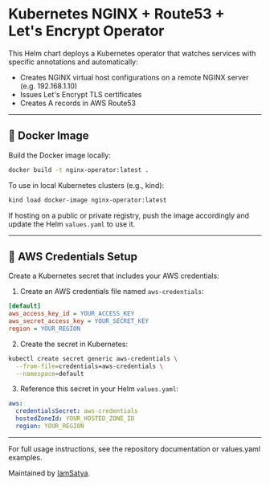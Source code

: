 # Kubernetes NGINX + Route53 + Let's Encrypt Operator

This Helm chart deploys a Kubernetes operator that watches services with specific annotations and automatically:

- Creates NGINX virtual host configurations on a remote NGINX server (e.g. 192.168.1.10)
- Issues Let's Encrypt TLS certificates
- Creates A records in AWS Route53

---

## 🐳 Docker Image

Build the Docker image locally:

```bash
docker build -t nginx-operator:latest .
```

To use in local Kubernetes clusters (e.g., kind):

```bash
kind load docker-image nginx-operator:latest
```

If hosting on a public or private registry, push the image accordingly and update the Helm `values.yaml` to use it.

---

## 🔐 AWS Credentials Setup

Create a Kubernetes secret that includes your AWS credentials:

1. Create an AWS credentials file named `aws-credentials`:

```ini
[default]
aws_access_key_id = YOUR_ACCESS_KEY
aws_secret_access_key = YOUR_SECRET_KEY
region = YOUR_REGION
```

2. Create the secret in Kubernetes:

```bash
kubectl create secret generic aws-credentials \
  --from-file=credentials=aws-credentials \
  --namespace=default
```

3. Reference this secret in your Helm `values.yaml`:

```yaml
aws:
  credentialsSecret: aws-credentials
  hostedZoneId: YOUR_HOSTED_ZONE_ID
  region: YOUR_REGION
```

---

For full usage instructions, see the repository documentation or values.yaml examples.

Maintained by [IamSatya](https://github.com/IamSatya).
